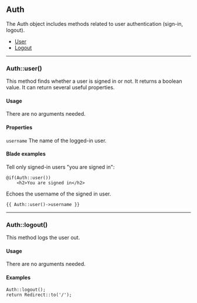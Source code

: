 ## Auth

The Auth object includes methods related to user authentication (sign-in, logout). 


- [User](#user)
- [Logout](#logout)
___

<a name="user"></a>

### Auth::user()

This method finds whether a user is signed in or not. It returns a boolean value. It can return several useful properties.

#### Usage

There are no arguments needed.

#### Properties

`username` The name of the logged-in user.

#### Blade examples

Tell only signed-in users "you are signed in":

    @if(Auth::user())
    	<h2>You are signed in</h2>

Echoes the username of the signed in user.

    {{ Auth::user()->username }}

___

<a name="logout"></a>

### Auth::logout()

This method logs the user out.

#### Usage

There are no arguments needed.

#### Examples

    Auth::logout();
    return Redirect::to('/');

